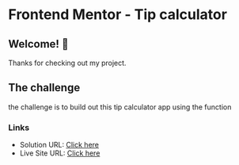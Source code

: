 # Frontend Mentor - Tip calculator

## Welcome! 👋

Thanks for checking out my project.

## The challenge

the challenge is to build out this tip calculator app using the function

### Links

- Solution URL: [Click here](https://github.com/Vinoth30457/Expense-Tracker.git)
- Live Site URL: [Click here](https://eloquent-rolypoly-0cb25b.netlify.app)
